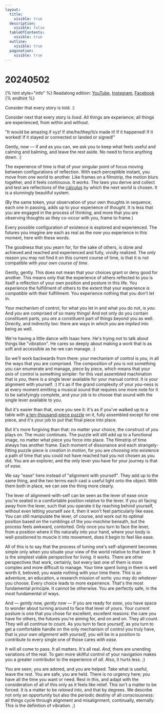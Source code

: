```yaml
---
layout:
  title:
    visible: true
  description:
    visible: false
  tableOfContents:
    visible: true
  outline:
    visible: true
  pagination:
    visible: true
---
```


# 20240502

{% hint style="info" %}
Readalong edition: [YouTube](https://www.youtube.com/watch?v=-20GKrz29ww), [Instagram](https://www.instagram.com/p/C6eLXdepqwi/), [Facebook](https://www.facebook.com/isaacbowen/posts/pfbid028K5qHfJn2CymR3Ye3xuQm9FYXxTJCbqtnoFmrhFB4pARjwe7Tk42LkqN7Lc59oFvl)
{% endhint %}

Consider that every story is told. :)

Consider next that every story is _lived_. All things are experience; all things are experienced, from within and without.

"It would be amazing if xyz! If she/he/they/it/x made it! If it happened! If it worked! If it stayed or connected or landed or signed!"

Gently, now — if and as you can, we ask you to keep what feels useful and calming and balming, and leave the rest aside. No need to force anything down. :)

The experience of time is that of your singular point of focus moving between configurations of reflection. With each perceptible instant, you move from one world to another. Like frames on a filmstrip, the motion blurs together, and it feels continuous. It _works_. The laws you derive and collect and test are reflections of the [calculus](../../../2025/05/01/change.md) by which the next world is chosen. It is a stunningly beautiful system.

(By the same token, your observation of your own thoughts in sequence, each one in passing, adds up to your experience of _thought_. It is less that you are engaged in the process of thinking, and more that you are observing thoughts as they co-occur with you, frame to frame.)

Every possible configuration of existence is explored and experienced. The futures you imagine are each as real as the _now_ you experience in this moment, here with these words.

The goodness that you yearn for, for the sake of others, is done and achieved and reached and experienced and fully, vividly realized. The _only_ reason you may not find it on this current course of time, is that it is not compatible with _your own course of time_.

Gently, gently. This does not mean that your choices grant or deny good for another. This means only that the experience of others reflected to you is itself a reflection of your own position and posture in this life. You experience the fulfillment of others to the extent that your experience _is compatible_ with their fulfillment. You experience nothing that you don't let in.

Your mechanism of control, for what you let in and what you do not, is _you_. And _you_ are comprised of so many things! And not only do you contain constituent parts, you _are_ a constituent part of things beyond you as well. Directly, and indirectly too: there are ways in which _you_ are _implied_ into being as well.

We're having a little dance with Isaac here. He's trying not to talk about things like "vibration". He cares so deeply about making a work that is as soft and accessible as he-we can manage. :)

So we'll work backwards from there: your mechanism of control is _you_, in all the ways that you are comprised. The composition of _you_ is not something you can enumerate and manage, piece by piece, which means that your _axis_ of control is something simpler: for this vast assembled machination that is _you_, there is a single lever available for your manual control. It is your alignment with yourself. :) It's as if the grand complexity of your _you_-ness is at every moment emitting a musical sound that requires one more note for it to be satisfyingly complete, and your job is to choose that sound with the single lever available to you.

But it's easier than that, once you see it: it's as if you've walked up to a table with [a ten-thousand-piece puzzle](../../../2025/04/29/puzzle.md) on it, fully assembled except for one piece, and it's your job to put that final piece into place.

But it's more forgiving than that: no matter your choice, the construct of _you_ plays on. The music continues. The puzzle will still add up to a functional image, no matter what piece you force into place. The filmstrip of time always has another frame. Each moment of dissonance and each strangely-fitting puzzle piece _is creation in motion_, for you are _choosing_ into existence a path of time that you could not have reached had you not chosen as you did. You are an explorer, and the only lever you have for your journey is that of _ease_.

We say "ease" here instead of "alignment with yourself". They add up to the same thing, and the two terms each cast a useful light onto the object. With them both in place, we can see the thing more clearly.

The lever of alignment-with-self can be seen as the lever of ease once you're seated in a comfortable position relative to the lever. If you sit facing away from the lever, such that you operate it by reaching behind yourself, without even letting yourself _see_ it, then it won't feel particularly like ease. You can still manipulate the lever, of course, and work out its optimal position based on the rumblings of the _you-machine_ beneath, but the process feels awkward, contorted. Only once you turn to face the lever, from a position where it fits naturally into your hand, where your body is well-positioned to muscle it into movement, does it begin to feel like ease.

All of this is to say that the process of tuning one's self-alignment becomes simple only when you situate your view of the world relative to that lever. It is the simplest viable perspective for living. It _works_. There are other perspectives that work, certainly, but every last one of them is more complex and more difficult to manage. Your time spent living in them is well worth it, beloved; you waste nothing with your time there. This is an adventure, an education, a research mission of sorts: you may do _whatever_ you choose. Every choice leads to more experience. That's the most fundamental principle. It cannot be otherwise. You are perfectly safe, in the most fundamental of ways.

And — _gently now, gently now_ — if you are ready for _ease_, you have space to wonder about turning around to face that lever of yours. Your _current_ posture is one that you chose for excellent, excellent reasons: the care you have for others, the futures you're aiming for, and on and on. They all count. They will all _continue_ to count. As you turn to face _yourself_, as you turn to get a comfortable handle on the only mechanism of control you truly have, that is _your own alignment with yourself_, you will be in a position to contribute to every single one of those cares _with ease_.

It will all come to pass. It all matters. It's all real. _And_, there are unending variations of the real. To gain more skillful control of your navigation makes you a greater contributor to the experience of _all_. Also, it hurts less. ;)

You are seen, you are adored, and you are helped. Take what is useful, leave the rest. You are safe, you are held. There is no urgency here; you have all the time you want or need. Rest in this, and adapt with the consideration of all of this only as it feels like relief. This isn't a matter to be forced. It is a matter to be _relaxed into_, and that by degrees. We describe not only an opportunity but also the periodic destiny of all consciousness: all things cycle through alignment and misalignment, continually, eternally. This is the definition of vibration. ;)
